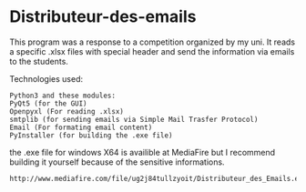 # Distributeur-des-emails 

This program was a response to a competition organized by my uni.
It reads a specific .xlsx files with special header and send the information via emails to the students.

Technologies used:

    Python3 and these modules:
    PyQt5 (for the GUI)
    Openpyxl (For reading .xlsx)
    smtplib (for sending emails via Simple Mail Trasfer Protocol)
    Email (For formating email content)
    PyInstaller (for building the .exe file)
    
    
the .exe file for windows X64 is availible at MediaFire but I recommend building it yourself because of the sensitive informations.

    http://www.mediafire.com/file/ug2j84tullzyoit/Distributeur_des_Emails.exe/file


